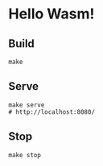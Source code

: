 # Hello Wasm!

## Build

```
make
```

## Serve

```
make serve
# http://localhost:8080/
```

## Stop

```
make stop
```